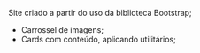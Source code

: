 Site criado a partir do uso da biblioteca Bootstrap;

- Carrossel de imagens;
- Cards com conteúdo, aplicando utilitários;

